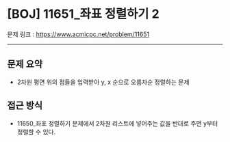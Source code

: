 # [BOJ] 11651_좌표 정렬하기 2

문제 링크 : https://www.acmicpc.net/problem/11651

----------------
## 문제 요약
  - 2차원 평면 위의 점들을 입력받아 y, x 순으로 오름차순 정렬하는 문제

## 접근 방식
  - 11650_좌표 정렬하기 문제에서 2차원 리스트에 넣어주는 값을 반대로 주면 y부터 정렬할 수 있다.
